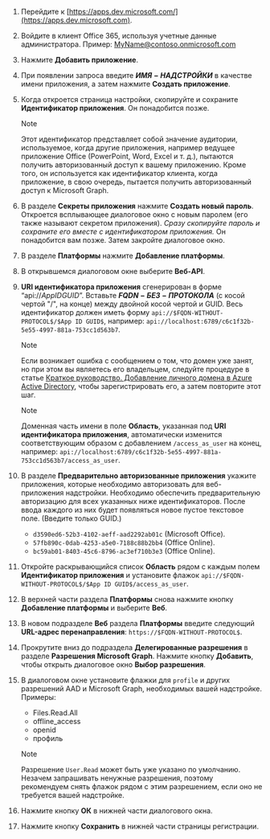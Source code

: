 

1. Перейдите к [https://apps.dev.microsoft.com/](https://apps.dev.microsoft.com).

1. Войдите в клиент Office 365, используя учетные данные администратора. Пример: MyName@contoso.onmicrosoft.com

1. Нажмите **Добавить приложение**.

1. При появлении запроса введите **$ИМЯ-НАДСТРОЙКИ$** в качестве имени приложения, а затем нажмите **Создать приложение**.

1. Когда откроется страница настройки, скопируйте и сохраните **Идентификатор приложения**. Он понадобится позже.

    > [!NOTE]
    > Этот идентификатор представляет собой значение аудитории, используемое, когда другие приложения, например ведущее приложение Office (PowerPoint, Word, Excel и т. д.), пытаются получить авторизованный доступ к вашему приложению. Кроме того, он используется как идентификатор клиента, когда приложение, в свою очередь, пытается получить авторизованный доступ к Microsoft Graph.

1. В разделе **Секреты приложения** нажмите **Создать новый пароль**. Откроется всплывающее диалоговое окно с новым паролем (его также называют секретом приложения). *Сразу скопируйте пароль и сохраните его вместе с идентификатором приложения.* Он понадобится вам позже. Затем закройте диалоговое окно.

1. В разделе **Платформы** нажмите **Добавление платформы**.

1. В открывшемся диалоговом окне выберите **Веб-API**.

1.  **URI идентификатора приложения** сгенерирован в форме “api://$App ID GUID$”. Вставьте **$FQDN-БЕЗ-ПРОТОКОЛА$** (с косой чертой "/", на конце) между двойной косой чертой и GUID. Весь идентификатор должен иметь форму `api://$FQDN-WITHOUT-PROTOCOL$/$App ID GUID$`, например: `api://localhost:6789/c6c1f32b-5e55-4997-881a-753cc1d563b7`.

    > [!NOTE]
    > Если возникает ошибка с сообщением о том, что домен уже занят, но при этом вы являетесь его владельцем, следуйте процедуре в статье [Краткое руководство. Добавление личного домена в Azure Active Directory](https://docs.microsoft.com/en-us/azure/active-directory/add-custom-domain), чтобы зарегистрировать его, а затем повторите этот шаг.

    > [!NOTE]
    > Доменная часть имени в поле **Область**, указанная под **URI идентификатора приложения**, автоматически изменится соответствующим образом с добавлением `/access_as_user` на конец, например: `api://localhost:6789/c6c1f32b-5e55-4997-881a-753cc1d563b7/access_as_user`.

1. В разделе **Предварительно авторизованные приложения** укажите приложения, которые необходимо авторизовать для веб-приложения надстройки. Необходимо обеспечить предварительную авторизацию для всех указанных ниже идентификаторов. После ввода каждого из них будет появляться новое пустое текстовое поле. (Введите только GUID.)
    * `d3590ed6-52b3-4102-aeff-aad2292ab01c` (Microsoft Office).
    * `57fb890c-0dab-4253-a5e0-7188c88b2bb4` (Office Online).
    * `bc59ab01-8403-45c6-8796-ac3ef710b3e3` (Office Online).

1. Откройте раскрывающийся список **Область** рядом с каждым полем **Идентификатор приложения** и установите флажок `api://$FQDN-WITHOUT-PROTOCOL$/$App ID GUID$/access_as_user`.

1. В верхней части раздела **Платформы** снова нажмите кнопку **Добавление платформы** и выберите **Веб**.

1. В новом подразделе **Веб** раздела **Платформы** введите следующий **URL-адрес перенаправления**: `https://$FQDN-WITHOUT-PROTOCOL$`.

1. Прокрутите вниз до подраздела **Делегированные разрешения** в разделе **Разрешения Microsoft Graph**. Нажмите кнопку **Добавить**, чтобы открыть диалоговое окно **Выбор разрешения**.

1. В диалоговом окне установите флажки для `profile` и других разрешений AAD и Microsoft Graph, необходимых вашей надстройке. Примеры:

    * Files.Read.All
    * offline_access
    * openid
    * профиль

    > [!NOTE]
    > Разрешение `User.Read` может быть уже указано по умолчанию. Незачем запрашивать ненужные разрешения, поэтому рекомендуем снять флажок рядом с этим разрешением, если оно не требуется вашей надстройке.

1. Нажмите кнопку **ОК** в нижней части диалогового окна.

1. Нажмите кнопку **Сохранить** в нижней части страницы регистрации.
